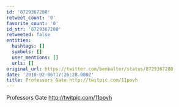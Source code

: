 ```yaml
---
id: '8729367280'
retweet_count: '0'
favorite_count: '0'
id_str: '8729367280'
retweeted: false
entities:
  hashtags: []
  symbols: []
  user_mentions: []
  urls: []
original_url: https://twitter.com/benbalter/status/8729367280
date: '2010-02-06T17:26:28.000Z'
title: Professors Gate http://twitpic.com/11povh
---
```


Professors Gate http://twitpic.com/11povh